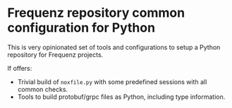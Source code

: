 # Frequenz repository common configuration for Python

This is very opinionated set of tools and configurations to setup a Python
repository for Frequenz projects.

If offers:

* Trivial build of `noxfile.py` with some predefined sessions with all common
  checks.
* Tools to build protobuf/grpc files as Python, including type information.
